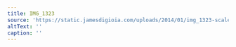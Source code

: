 ```yaml
---
title: IMG_1323
source: 'https://static.jamesdigioia.com/uploads/2014/01/img_1323-scaled.jpg'
altText: ''
caption: ''
---
```


